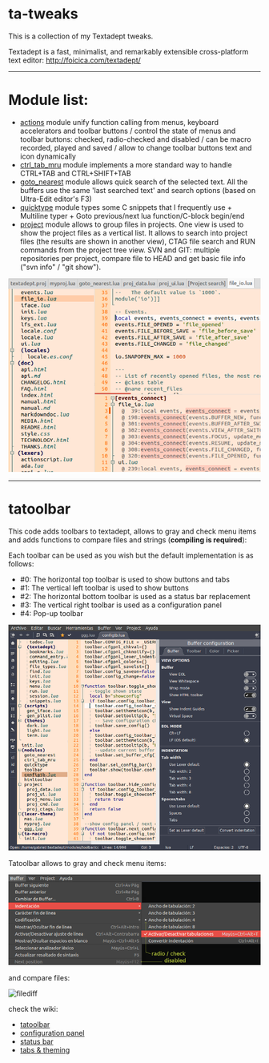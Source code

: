 # ta-tweaks

This is a collection of my Textadept tweaks.

Textadept is a fast, minimalist, and remarkably extensible cross-platform text editor: http://foicica.com/textadept/

***

# Module list:

* [actions](https://github.com/gabdub/ta-tweaks/wiki/actions) module unify function calling from menus, keyboard accelerators and toolbar buttons / control the state of menus and toolbar buttons: checked, radio-checked and disabled / can be macro recorded, played and saved / allow to change toolbar buttons text and icon dynamically
* [ctrl_tab_mru](https://github.com/gabdub/ta-tweaks/wiki/ctrl_tab_mru-module) module implements a more standard way to handle CTRL+TAB and CTRL+SHIFT+TAB
* [goto_nearest](https://github.com/gabdub/ta-tweaks/wiki/goto_nearest-module) module allows quick search of the selected text. All the buffers use the same 'last searched text' and search options (based on Ultra-Edit editor's F3)
* [quicktype](https://github.com/gabdub/ta-tweaks/wiki/quicktype-module) module types some C snippets that I frequently use + Multiline typer + Goto previous/next lua function/C-block begin/end
* [project](https://github.com/gabdub/ta-tweaks/wiki/project-module) module allows to group files in projects. One view is used to show the project files as a vertical list. It allows to search into project files (the results are shown in another view),
  CTAG file search and RUN commands from the project tree view. SVN and GIT: multiple repositories per project, compare file to HEAD and get basic file info ("svn info" / "git show").

![file search](https://github.com/gabdub/ta-tweaks/blob/master/screencapt/ta_search.png "Search text in Project files")

***

# tatoolbar
This code adds toolbars to textadept, allows to gray and check menu items and adds functions to
compare files and strings (__compiling is required__):

Each toolbar can be used as you wish but the default implementation is as follows:
* #0: The horizontal top toolbar is used to show buttons and tabs
* #1: The vertical left toolbar is used to show buttons
* #2: The horizontal bottom toolbar is used as a status bar replacement
* #3: The vertical right toolbar is used as a configuration panel
* #4: Pop-up toolbar

![4 toolbars in action](https://github.com/gabdub/ta-tweaks/blob/master/screencapt/tab-win12.png "4 toolbars in action")

Tatoolbar allows to gray and check menu items:

![Menu changes](https://github.com/gabdub/ta-tweaks/blob/master/screencapt/ttbmenu.png "Menu changes")

and compare files:

![filediff](https://github.com/gabdub/ta-tweaks/wiki/img/filediff.png "File diff")

check the wiki:
* [tatoolbar](https://github.com/gabdub/ta-tweaks/wiki/tatoolbar)
* [configuration panel](https://github.com/gabdub/ta-tweaks/wiki/tatoolbar---configuration-panel)
* [status bar](https://github.com/gabdub/ta-tweaks/wiki/tatoolbar---status-bar)
* [tabs & theming](https://github.com/gabdub/ta-tweaks/wiki/tatoolbar---tabs-&-theming)
